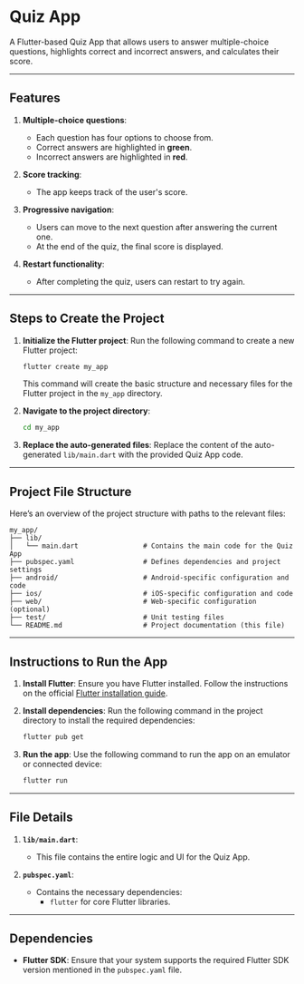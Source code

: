 # Quiz App

A Flutter-based Quiz App that allows users to answer multiple-choice questions, highlights correct and incorrect answers, and calculates their score.

---

## Features
1. **Multiple-choice questions**:
   - Each question has four options to choose from.
   - Correct answers are highlighted in **green**.
   - Incorrect answers are highlighted in **red**.

2. **Score tracking**:
   - The app keeps track of the user's score.

3. **Progressive navigation**:
   - Users can move to the next question after answering the current one.
   - At the end of the quiz, the final score is displayed.

4. **Restart functionality**:
   - After completing the quiz, users can restart to try again.

---

## Steps to Create the Project
1. **Initialize the Flutter project**:
   Run the following command to create a new Flutter project:
   ```bash
   flutter create my_app
   ```

   This command will create the basic structure and necessary files for the Flutter project in the `my_app` directory.

2. **Navigate to the project directory**:
   ```bash
   cd my_app
   ```

3. **Replace the auto-generated files**:
   Replace the content of the auto-generated `lib/main.dart` with the provided Quiz App code.

---

## Project File Structure

Here’s an overview of the project structure with paths to the relevant files:

```
my_app/
├── lib/
│   └── main.dart                # Contains the main code for the Quiz App
├── pubspec.yaml                 # Defines dependencies and project settings
├── android/                     # Android-specific configuration and code
├── ios/                         # iOS-specific configuration and code
├── web/                         # Web-specific configuration (optional)
├── test/                        # Unit testing files
└── README.md                    # Project documentation (this file)
```

---

## Instructions to Run the App

1. **Install Flutter**:
   Ensure you have Flutter installed. Follow the instructions on the official [Flutter installation guide](https://flutter.dev/docs/get-started/install).

2. **Install dependencies**:
   Run the following command in the project directory to install the required dependencies:
   ```bash
   flutter pub get
   ```

3. **Run the app**:
   Use the following command to run the app on an emulator or connected device:
   ```bash
   flutter run
   ```

---

## File Details

1. **`lib/main.dart`**:
   - This file contains the entire logic and UI for the Quiz App.

2. **`pubspec.yaml`**:
   - Contains the necessary dependencies:
     - `flutter` for core Flutter libraries.
---

## Dependencies
- **Flutter SDK**: Ensure that your system supports the required Flutter SDK version mentioned in the `pubspec.yaml` file.
